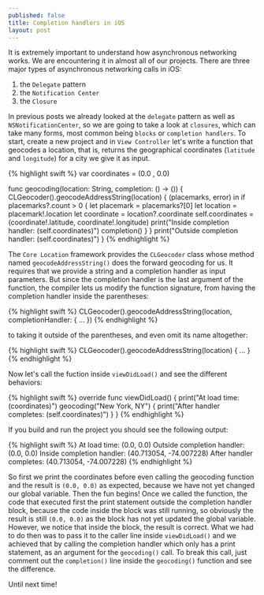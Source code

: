```yaml
---
published: false
title: Completion handlers in iOS
layout: post
---
```

It is extremely important to understand how asynchronous networking works. We are encountering it in almost all of our projects. There are three major types of asynchronous networking calls in iOS:

1. the `Delegate` pattern
2. the `Notification Center`
3. the `Closure`

In previous posts we already looked at the `delegate` pattern as well as `NSNotificationCenter`, so we are going to take a look at `closures`, which can take many forms, most common being `blocks` or `completion handlers`. To start, create a new project and in `View Controller` let's write a function that geocodes a location, that is, returns the geographical coordinates (`latitude` and `longitude`) for a city we give it as input.

{% highlight swift %}
var coordinates = (0.0 , 0.0)

func geocoding(location: String, completion: () -> ()) {
    CLGeocoder().geocodeAddressString(location) { (placemarks, error) in
        if placemarks?.count > 0 {
            let placemark = placemarks?[0]
            let location = placemark!.location
            let coordinate = location?.coordinate
            self.coordinates = (coordinate!.latitude, coordinate!.longitude)
            print("Inside completion handler: \(self.coordinates)")
            completion()
        }
    }
    print("Outside completion handler: \(self.coordinates)")
}
{% endhighlight %}

The `Core Location` framework provides the `CLGeocoder` class whose method named `geocodeAddressString()` does the forward geocoding for us. It requires that we provide a string and a completion handler as input parameters. But since the completion handler is the last argument of the function, the compiler lets us modify the function signature, from having the completion handler inside the parentheses:

{% highlight swift %}
CLGeocoder().geocodeAddressString(location, completionHandler: { ... })
{% endhighlight %}

to taking it outside of the parentheses, and even omit its name altogether:

{% highlight swift %}
CLGeocoder().geocodeAddressString(location) { ... }
{% endhighlight %}

Now let's call the fuction inside `viewDidLoad()` and see the different behaviors:

{% highlight swift %}
override func viewDidLoad() {
    print("At load time: \(coordinates)")
    geocoding("New York, NY") {
        print("After handler completes: \(self.coordinates)")
    }
}
{% endhighlight %}

If you build and run the project you should see the following output:

{% highlight swift %}
At load time: (0.0, 0.0)
Outside completion handler: (0.0, 0.0)
Inside completion handler: (40.713054, -74.007228)
After handler completes: (40.713054, -74.007228)
{% endhighlight %}

So first we print the coordinates before even calling the geocoding function and the result is `(0.0, 0.0)` as expected, because we have not yet changed our global variable. Then the fun begins! Once we called the function, the code that executed first the print statement outside the completion handler block, because the code inside the block was still running, so obviously the result is still `(0.0, 0.0)` as the block has not yet updated the global variable. However, we notice that inside the block, the result is correct. What we had to do then was to pass it to the caller line inside `viewDidLoad()` and we achieved that by calling the completion handler which only has a print statement, as an argument for the `geocoding()` call. To break this call, just comment out the `completion()` line inside the `geocoding()` function and see the difference.

Until next time!